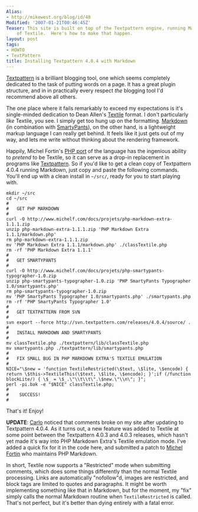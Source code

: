 ```yaml
---
Alias:
- http://mikewest.org/blog/id/48
Modified: '2007-01-21T00:46:45Z'
Teaser: This site is built on top of the Textpattern engine, running Markdown instead
    of Textile.  Here's how to make that happen.
layout: post
tags:
- HOWTO
- TextPattern
title: Installing Textpattern 4.0.4 with Markdown
---
```

[Textpattern][] is a brilliant blogging tool, one which seems completely
dedicated to the task of putting words on a page.  It has a great plugin
structure, and in in practically every respect _the_ blogging tool I'd
recommend above all others.  

The one place where it fails remarkably to exceed my expectations is it's
single-minded dedication to Dean Allen's [Textile][] format.  I don't
particularly _like_ Textile, you see.  I simply get too hung up on the
formatting.  [Markdown][] (in combination with [SmartyPants][]), on the other
hand, is a lightweight markup language I can really get behind.  It feels like
it just gets out of my way, and lets me write without thinking about the 
rendering framework.

Happily, Michel Fortin's [PHP port][php] of the language has the ingenious
ability to _pretend_ to be Textile, so it can serve as a drop-in replacement
in programs like [Textpattern][].  So if you'd like to get a clean copy of
Textpattern 4.0.4 running Markdown, just copy and paste the following
commands.  You'll end up with a clean install in `~/src/`, ready for you to
start playing with.

    mkdir ~/src
    cd ~/src
    #
    #   GET PHP MARKDOWN
    #
    curl -O http://www.michelf.com/docs/projets/php-markdown-extra-1.1.1.zip
    unzip php-markdown-extra-1.1.1.zip 'PHP Markdown Extra 1.1.1/markdown.php'
    rm php-markdown-extra-1.1.1.zip
    mv 'PHP Markdown Extra 1.1.1/markdown.php' ./classTextile.php
    rm -rf 'PHP Markdown Extra 1.1.1'
    #
    #   GET SMARTYPANTS
    #
    curl -O http://www.michelf.com/docs/projets/php-smartypants-typographer-1.0.zip
    unzip php-smartypants-typographer-1.0.zip 'PHP SmartyPants Typographer 1.0/smartypants.php'
    rm php-smartypants-typographer-1.0.zip
    mv 'PHP SmartyPants Typographer 1.0/smartypants.php' ./smartypants.php
    rm -rf 'PHP SmartyPants Typographer 1.0'
    #
    #   GET TEXTPATTERN FROM SVN
    #
    svn export --force http://svn.textpattern.com/releases/4.0.4/source/ .
    #
    #   INSTALL MARKDOWN AND SMARTYPANTS
    #
    mv classTextile.php ./textpattern/lib/classTextile.php
    mv smartypants.php ./textpattern/lib/smartypants.php
    #
    #   FIX SMALL BUG IN PHP MARKDOWN EXTRA'S TEXTILE EMULATION
    #
    NICE="\$new = 'function TextileRestricted(\$text, \$lite, \$encode) { return \$this->TextileThis(\$text, \$lite, \$encode); }';if (/function blockLite/) { \$_ = \$_.\"\\t\\t\".\$new.\"\\n\"; }";
    perl -pi.bak -e "$NICE" classTextile.php;
    #
    #    SUCCESS!
    #
    
That's it!  Enjoy!

__UPDATE__: [Carlo][] noticed that comments broke on my site after updating to Textpattern 4.0.4.  As it turns out, a new feature was added to Textile at some point between the Textpattern 4.0.3 and 4.0.3 releases, which hasn't yet made it's way into PHP Markdown Extra's Textile emulation mode.  I've added a quick fix for it in the code here, and submitted a patch to [Michel Fortin][michel] who maintains PHP Markdown.

In short, Textile now supports a "Restricted" mode when submitting comments, which does some things differently than the normal Textile processing.  Links are automatically "nofollow"d, images are restricted, and block tags are limited to quotes and paragraphs.  It might be worth implementing something like that in Markdown, but for the moment, my "fix" simply calls the normal Markdown routine when `TextileRestricted` is called.  That's not perfect, but it's better than dying entirely with a fatal error.

[textpattern]: http://www.textpattern.com/ "Textpattern: A flexible, elegant, easy-to-use content management system for all kinds of websites, even weblogs."
[textile]: http://en.wikipedia.org/wiki/Textile_%28markup_language%29 "Wikipedia: Textile (Markup Language)"
[markdown]: http://en.wikipedia.org/wiki/Markdown "Wikipedia: Markdown"
[php]: http://www.michelf.com/projects/php-markdown/extra/ "PHP Markdown Extra"
[smartypants]: http://daringfireball.net/projects/smartypants/ "Smartypants"
[michel]: http://www.michelf.com/ "Michel Fortin"
[carlo]: http://carlo.zottmann.org/ "Carlo Zottmann: tail -f carlo.log"